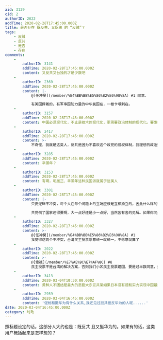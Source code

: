 ```yaml
---
aid: 3139
cid: 2
authorID: 2022
addTime: 2020-02-28T17:45:00.000Z
title: 是否存在 既反共、又促统 的 “反贼”？
tags:
    - 反贼
    - 反共
    - 是否
    - 存在
comments:
    -
        authorID: 3141
        addTime: 2020-02-28T17:45:00.000Z
        content: 又反共又台独的才是少数吧
    -
        authorID: 2360
        addTime: 2020-02-28T17:45:00.000Z
        content: |-
            @[任冲昊](/member/%E4%BB%BB%E5%86%B2%E6%98%8A) #1 同意。

            有美国撑着的，有军事国防力量的中华民国在，一根卡喉刺在。
    -
        authorID: 3157
        addTime: 2020-02-28T17:45:00.000Z
        content: 中国必须现代化，不止是技术的现代化，更需要政治体制的现代化。要发挥每个人的聪明才智，而不是等着最高领导发话才行动。
    -
        authorID: 2417
        addTime: 2020-02-28T17:45:00.000Z
        content: >-
            不奇怪，我就是这类人，反共是因为不喜欢这个政党的威权体制，我理想的政治形态是华人联邦共和，对内各个区域高度自治，但在外交，国防，军事上意见高度一致。
    -
        authorID: 3285
        addTime: 2020-02-28T17:45:00.000Z
        content: 辛灏年？
    -
        authorID: 3153
        addTime: 2020-02-28T17:45:00.000Z
        content: 有啊，明居正、辛灏年这种民国派就属于这类人
    -
        authorID: 3301
        addTime: 2020-02-28T17:45:00.000Z
        content: |-
            只要逻辑不冲突，每个人在每个问题上的立场应该是互相独立的，因此什么样的都有。

            共党倒了国家还得要啊，大一点好还是小一点好，当然各有各的见解。如果你问是不是有这样的名人，意义不大，早就有的明天也许出名了。
    -
        authorID: 3327
        addTime: 2020-02-28T17:45:00.000Z
        content: >-
            @[任冲昊](/member/%E4%BB%BB%E5%86%B2%E6%98%8A) #1
            我觉得这两个不冲突，台湾民主投票愿意统一就统一，不愿意就算了
    -
        authorID: 2022
        addTime: 2020-02-28T17:45:00.000Z
        content: >-
            @[箜篌](/member/%E7%AE%9C%E7%AF%8C) #8
            民主投票不是台湾的解决方案，否则我们小区民主投票建国，要是过半数同意，还要划出小区这块地来建国了？土地永远是中国的土地，中国没有拦着台湾人建国，把台湾这块地留下，他们可以去公海自己建国，中国尊重人权，也不会阻碍他们去公海圈地建国。
    -
        authorID: 3413
        addTime: 2020-03-04T10:30:00.000Z
        content: 黄种人不团结是最大的悲剧大东亚共荣如果日本没有德和实力实现中国最好可以设法实现。
    -
        authorID: 2959
        addTime: 2020-03-04T16:45:00.000Z
        content: '促统和挺华为有什么关系,我还见过挺共但反华为的人呢......'
date: 2020-03-04T16:45:00.000Z
category: 时政
---
```


照标题设定的话，这部分人大约也是：既反共 且又挺华为的。如果有的话，这类用户概括起来是怎样想的？
